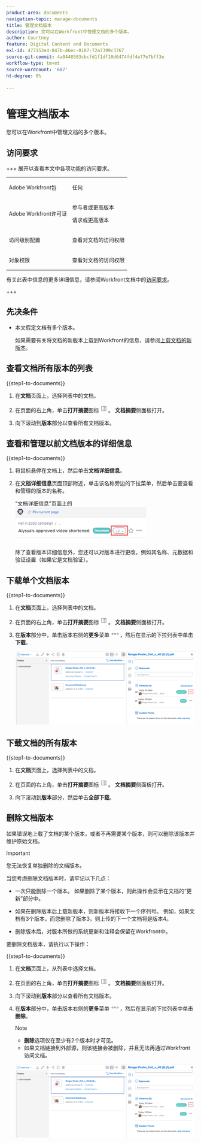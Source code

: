 ```yaml
---
product-area: documents
navigation-topic: manage-documents
title: 管理文档版本
description: 您可以在Workfront中管理文档的多个版本。
author: Courtney
feature: Digital Content and Documents
exl-id: 477153e4-847b-46ec-8107-72a7399c3767
source-git-commit: 4a0448583cbcfd1f1df10d6474fdf4e77e7bff3e
workflow-type: tm+mt
source-wordcount: '607'
ht-degree: 0%

---
```


# 管理文档版本

<!-- Audited: 5/2025 -->

您可以在Workfront中管理文档的多个版本。

## 访问要求

+++ 展开以查看本文中各项功能的访问要求。

<table style="table-layout:auto"> 
 <col> 
 <col> 
 <tbody> 
  <tr> 
   <td role="rowheader">Adobe Workfront包</td> 
   <td> <p> 任何</p> </td> 
  </tr> 
  <tr> 
   <td role="rowheader">Adobe Workfront许可证</td> 
   <td> 
   <p>参与者或更高版本</p>
   <p>请求或更高版本 </p>
   </td> 
  </tr> 
  <tr> 
   <td role="rowheader">访问级别配置</td> 
   <td> <p>查看对文档的访问权限</p> </td> 
  </tr> 
  <tr> 
   <td role="rowheader">对象权限</td> 
   <td> <p>查看对文档的访问权限</p></td> 
  </tr> 
 </tbody> 
</table>

有关此表中信息的更多详细信息，请参阅Workfront文档中的[访问要求](/help/quicksilver/administration-and-setup/add-users/access-levels-and-object-permissions/access-level-requirements-in-documentation.md)。

+++

## 先决条件

* 本文假定文档有多个版本。

  如果需要有关将文档的新版本上载到Workfront的信息，请参阅[上载文档的新版本](../../documents/managing-documents/upload-new-document-version.md)。

## 查看文档所有版本的列表

{{step1-to-documents}}

1. 在&#x200B;**文档**&#x200B;页面上，选择列表中的文档。

1. 在页面的右上角，单击&#x200B;**打开摘要**&#x200B;图标![打开摘要图标](assets/qs-summary-in-new-toolbar-small.png)。 **文档摘要**&#x200B;侧面板打开。

1. 向下滚动到&#x200B;**版本**&#x200B;部分以查看所有文档版本。

## 查看和管理以前文档版本的详细信息

{{step1-to-documents}}

1. 将鼠标悬停在文档上，然后单击&#x200B;**文档详细信息**。

1. 在&#x200B;**文档详细信息**&#x200B;页面顶部附近，单击该名称旁边的下拉菜单，然后单击要查看和管理的版本的名称。

   “文档详细信息”页面上的![版本下拉列表](assets/version-drop-dn-doc-dtls-nwe-350x93.png)

   除了查看版本详细信息外，您还可以对版本进行更改，例如其名称、元数据和验证设置（如果它是文档验证）。

## 下载单个文档版本

{{step1-to-documents}}

1. 在&#x200B;**文档**&#x200B;页面上，选择列表中的文档。

1. 在页面的右上角，单击&#x200B;**打开摘要**&#x200B;图标![打开摘要图标](assets/qs-summary-in-new-toolbar-small.png)。 **文档摘要**&#x200B;侧面板打开。

1. 在&#x200B;**版本**&#x200B;部分中，单击版本右侧的&#x200B;**更多**&#x200B;菜单![更多菜单](assets/more-icon.png)，然后在显示的下拉列表中单击&#x200B;**下载**。

   ![下载单个文档](assets/more-versions-350x143.png)

## 下载文档的所有版本

{{step1-to-documents}}

1. 在&#x200B;**文档**&#x200B;页面上，选择列表中的文档。

1. 在页面的右上角，单击&#x200B;**打开摘要**&#x200B;图标![打开摘要图标](assets/qs-summary-in-new-toolbar-small.png)。 **文档摘要**&#x200B;侧面板打开。

1. 向下滚动到&#x200B;**版本**&#x200B;部分，然后单击&#x200B;**全部下载**。

## 删除文档版本

如果错误地上载了文档的某个版本，或者不再需要某个版本，则可以删除该版本并维护原始文档。

>[!IMPORTANT]
>
>您无法恢复单独删除的文档版本。

当您考虑删除文档版本时，请牢记以下几点：

* 一次只能删除一个版本。 如果删除了某个版本，则此操作会显示在文档的“更新”部分中。
* 如果在删除版本后上载新版本，则新版本将接收下一个序列号。 例如，如果文档有3个版本，而您删除了版本3，则上传的下一个文档将是版本4。
* 删除版本后，对版本所做的系统更新和注释会保留在Workfront中。

  <!--
  <li data-mc-conditions="QuicksilverOrClassic.Draft mode">Deleting a document version in Workfront does not delete the Proof version.&nbsp;</li>
  -->

要删除文档版本，请执行以下操作：

{{step1-to-documents}}

1. 在&#x200B;**文档**&#x200B;页面上，从列表中选择文档。

1. 在页面的右上角，单击&#x200B;**打开摘要**&#x200B;图标![打开摘要图标](assets/qs-summary-in-new-toolbar-small.png)。 **文档摘要**&#x200B;侧面板打开。

1. 向下滚动到&#x200B;**版本**&#x200B;部分以查看所有文档版本。
1. 在&#x200B;**版本**&#x200B;部分中，单击版本右侧的&#x200B;**更多**&#x200B;菜单![更多菜单](assets/more-icon.png)，然后在显示的下拉列表中单击&#x200B;**删除**。

   >[!NOTE]
   >
   >* **删除**&#x200B;选项仅在至少有2个版本时才可见。
   >* 如果文档链接到外部源，则该链接会被删除，并且无法再通过Workfront访问文档。

   ![删除文档版本](assets/more-versions-350x143.png)

